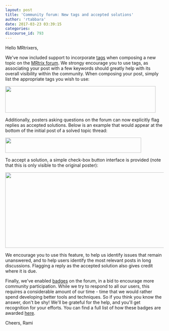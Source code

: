 ```yaml
---
layout: post
title: 'Community forum: New tags and accepted solutions'
author: 'rtabbara'
date: 2017-03-23 03:39:15
categories:
discourse_id: 793
---
```

Hello MRtrixers,

We've now included support to incorporate [tags](https://meta.discourse.org/t/the-official-discourse-tags-plugin-discourse-tagging/26482) when composing a new topic on the [MRtrix forum](http://community.mrtrix.org). We strongy encourage you to use tags, as associating your post with a few keywords should greatly help with its overall visibility within the community. When composing your post, simply list the appropriate tags you wish to use:

<img src="/uploads/default/original/1X/080adde1a3af99a6130dc69af78d253a51e56637.png" width="478" height="84">

Additionally, posters asking questions on the forum can now explicitly flag replies as accepted solutions. Below is an example that would appear at the bottom of the initial post of a solved topic thread:

<img src="/uploads/default/original/1X/eda3193914f9db5157c1c4de50997a6dfb83ce24.png" width="432" height="48">

To accept a solution, a simple check-box button interface is provided (note that this is only visible to the original poster):

<img src="/uploads/default/original/1X/f2d8102c4cfc973f06f9e7c9c6385902c5b52060.png" width="690" height="239">

We encourage you to use this feature, to help us identify issues that remain unanswered, and to help users identify the most relevant posts in long discussions. Flagging a reply as the accepted solution also gives credit where it is due.

Finally, we've enabled [badges](https://meta.discourse.org/t/what-are-badges/32540) on the forum, in a bid to encourage more community participation. While we try to respond to all our users, this requires a considerable amount of our time - time that we would rather spend developing better tools and techniques. So if you think you know the answer, don't be shy! We'll be grateful for the help, and you'll get recognition for your efforts. You can find a full list of how these badges are awarded [here](http://community.mrtrix.org/badges).

Cheers,
Rami
            